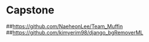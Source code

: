# Capstone
##https://github.com/NaeheonLee/Team_Muffin
##https://github.com/kimyerim98/django_bgRemoverML
